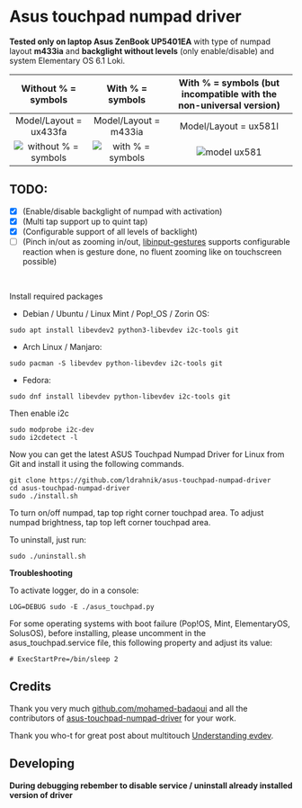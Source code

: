 # Asus touchpad numpad driver

**Tested only on laptop Asus ZenBook UP5401EA** with type of numpad layout **m433ia** and **backglight without levels** (only enable/disable) and system Elementary OS 6.1 Loki.

| Without % = symbols             |  With % = symbols       |  With % = symbols (but incompatible with the non-universal version) |
|:-------------------------:|:-------------------------:|:-------------------------:|
| Model/Layout = ux433fa          | Model/Layout = m433ia   | Model/Layout = ux581l |
| ![without % = symbols](https://github.com/ldrahnik/asus-touchpad-numpad-driver/blob/master/images/Asus-ZenBook-UX433FA.jpg)  |  ![with % = symbols](https://github.com/ldrahnik/asus-touchpad-numpad-driver/blob/master/images/Asus-ZenBook-UP5401EA.png) | ![model ux581](https://github.com/ldrahnik/asus-touchpad-numpad-driver/blob/master/images/Asus-ZenBook-UX581l.jpg) |


## TODO:

- [x] (Enable/disable backglight of numpad with activation)
- [x] (Multi tap support up to quint tap)
- [x] (Configurable support of all levels of backlight)
- [ ] (Pinch in/out as zooming in/out, [libinput-gestures](https://github.com/bulletmark/libinput-gestures) supports configurable reaction when is gesture done, no fluent zooming like on touchscreen possible)

<br/>

Install required packages

- Debian / Ubuntu / Linux Mint / Pop!_OS / Zorin OS:
```
sudo apt install libevdev2 python3-libevdev i2c-tools git
```

- Arch Linux / Manjaro:
```
sudo pacman -S libevdev python-libevdev i2c-tools git
```

- Fedora:
```
sudo dnf install libevdev python-libevdev i2c-tools git
```


Then enable i2c
```
sudo modprobe i2c-dev
sudo i2cdetect -l
```

Now you can get the latest ASUS Touchpad Numpad Driver for Linux from Git and install it using the following commands.
```
git clone https://github.com/ldrahnik/asus-touchpad-numpad-driver
cd asus-touchpad-numpad-driver
sudo ./install.sh
```

To turn on/off numpad, tap top right corner touchpad area.
To adjust numpad brightness, tap top left corner touchpad area.

To uninstall, just run:
```
sudo ./uninstall.sh
```

**Troubleshooting**

To activate logger, do in a console:
```
LOG=DEBUG sudo -E ./asus_touchpad.py
```

For some operating systems with boot failure (Pop!OS, Mint, ElementaryOS, SolusOS), before installing, please uncomment in the asus_touchpad.service file, this following property and adjust its value:
```
# ExecStartPre=/bin/sleep 2
```

## Credits

Thank you very much [github.com/mohamed-badaoui](github.com/mohamed-badaoui) and all the contributors of [asus-touchpad-numpad-driver](https://github.com/mohamed-badaoui/asus-touchpad-numpad-driver) for your work.

Thank you who-t for great post about multitouch [Understanding evdev](http://who-t.blogspot.com/2016/09/understanding-evdev.html).

## Developing

**During debugging rebember to disable service / uninstall already installed version of driver**

